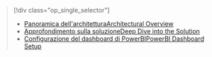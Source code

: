 > [!div class="op_single_selector"]
> * [<span data-ttu-id="22b98-101">Panoramica dell'architettura</span><span class="sxs-lookup"><span data-stu-id="22b98-101">Architectural Overview</span></span>](../articles/machine-learning/cortana-analytics-playbook-vehicle-telemetry.md)
> * [<span data-ttu-id="22b98-102">Approfondimento sulla soluzione</span><span class="sxs-lookup"><span data-stu-id="22b98-102">Deep Dive into the Solution</span></span>](../articles/machine-learning/cortana-analytics-playbook-vehicle-telemetry-deep-dive.md)
> * [<span data-ttu-id="22b98-103">Configurazione del dashboard di PowerBI</span><span class="sxs-lookup"><span data-stu-id="22b98-103">PowerBI Dashboard Setup</span></span>](../articles/machine-learning/cortana-analytics-playbook-vehicle-telemetry-powerbi.md)
> 
> 

